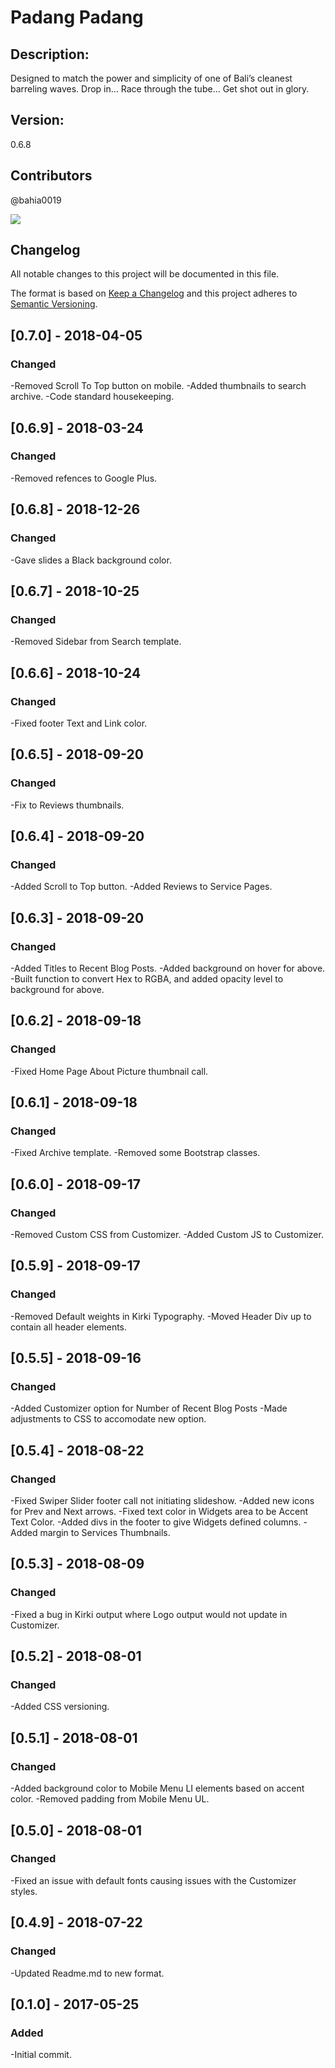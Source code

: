 # Padang Padang

## Description:

Designed to match the power and simplicity of one of Bali’s cleanest barreling waves. Drop in… Race through the tube… Get shot out in glory.

## Version:

0.6.8

## Contributors

@bahia0019

![](https://flauntsites.com/wp-content/uploads/2018/07/padang-padang.jpg)

## Changelog

All notable changes to this project will be documented in this file.

The format is based on [Keep a Changelog](http://keepachangelog.com/en/1.0.0/)
and this project adheres to [Semantic Versioning](http://semver.org/spec/v2.0.0.html).

## [0.7.0] - 2018-04-05

### Changed

-Removed Scroll To Top button on mobile.
-Added thumbnails to search archive.
-Code standard housekeeping.

## [0.6.9] - 2018-03-24

### Changed

-Removed refences to Google Plus.

## [0.6.8] - 2018-12-26

### Changed

-Gave slides a Black background color.

## [0.6.7] - 2018-10-25

### Changed

-Removed Sidebar from Search template.

## [0.6.6] - 2018-10-24

### Changed

-Fixed footer Text and Link color.

## [0.6.5] - 2018-09-20

### Changed

-Fix to Reviews thumbnails.

## [0.6.4] - 2018-09-20

### Changed

-Added Scroll to Top button.
-Added Reviews to Service Pages.

## [0.6.3] - 2018-09-20

### Changed

-Added Titles to Recent Blog Posts.
-Added background on hover for above.
-Built function to convert Hex to RGBA, and added opacity level to background for above.

## [0.6.2] - 2018-09-18

### Changed

-Fixed Home Page About Picture thumbnail call.

## [0.6.1] - 2018-09-18

### Changed

-Fixed Archive template.
-Removed some Bootstrap classes.

## [0.6.0] - 2018-09-17

### Changed

-Removed Custom CSS from Customizer.
-Added Custom JS to Customizer.

## [0.5.9] - 2018-09-17

### Changed

-Removed Default weights in Kirki Typography.
-Moved Header Div up to contain all header elements.

## [0.5.5] - 2018-09-16

### Changed

-Added Customizer option for Number of Recent Blog Posts
-Made adjustments to CSS to accomodate new option.

## [0.5.4] - 2018-08-22

### Changed

-Fixed Swiper Slider footer call not initiating slideshow.
-Added new icons for Prev and Next arrows.
-Fixed text color in Widgets area to be Accent Text Color.
-Added divs in the footer to give Widgets defined columns.
-Added margin to Services Thumbnails.

## [0.5.3] - 2018-08-09

### Changed

-Fixed a bug in Kirki output where Logo output would not update in Customizer.

## [0.5.2] - 2018-08-01

### Changed

-Added CSS versioning.

## [0.5.1] - 2018-08-01

### Changed

-Added background color to Mobile Menu LI elements based on accent color.
-Removed padding from Mobile Menu UL.

## [0.5.0] - 2018-08-01

### Changed

-Fixed an issue with default fonts causing issues with the Customizer styles.

## [0.4.9] - 2018-07-22

### Changed

-Updated Readme.md to new format.

## [0.1.0] - 2017-05-25

### Added

-Initial commit.
